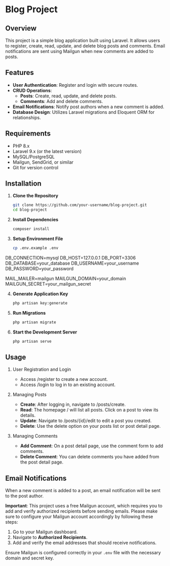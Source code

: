 # Blog Project

## Overview

This project is a simple blog application built using Laravel. It allows users to register, create, read, update, and delete blog posts and comments. Email notifications are sent using Mailgun when new comments are added to posts. 

## Features

- **User Authentication**: Register and login with secure routes.
- **CRUD Operations**: 
  - **Posts**: Create, read, update, and delete posts.
  - **Comments**: Add and delete comments.
- **Email Notifications**: Notify post authors when a new comment is added.
- **Database Design**: Utilizes Laravel migrations and Eloquent ORM for relationships.

## Requirements

- PHP 8.x
- Laravel 9.x (or the latest version)
- MySQL/PostgreSQL
- Mailgun, SendGrid, or similar
- Git for version control

## Installation

1. **Clone the Repository**

   ```bash
   git clone https://github.com/your-username/blog-project.git
   cd blog-project
   
2. **Install Dependencies**

   ```bash
   composer install

3. **Setup Environment File**

   ```bash
   cp .env.example .env

  DB_CONNECTION=mysql
  DB_HOST=127.0.0.1
  DB_PORT=3306
  DB_DATABASE=your_database
  DB_USERNAME=your_username
  DB_PASSWORD=your_password
  
  MAIL_MAILER=mailgun
  MAILGUN_DOMAIN=your_domain
  MAILGUN_SECRET=your_mailgun_secret

4. **Generate Application Key**

   ```bash
   php artisan key:generate
   
5. **Run Migrations**

   ```bash
   php artisan migrate

6. **Start the Development Server**

   ```bash
   php artisan serve

## Usage

  1. User Registration and Login
      - Access /register to create a new account.
      - Access /login to log in to an existing account.

  2. Managing Posts
      - **Create**: After logging in, navigate to /posts/create.
      - **Read**: The homepage / will list all posts. Click on a post to view its details.
      - **Update**: Navigate to /posts/{id}/edit to edit a post you created.
      - **Delete**: Use the delete option on your posts list or post detail page.

  3. Managing Comments
      - **Add Comment**: On a post detail page, use the comment form to add comments.
      - **Delete Comment**: You can delete comments you have added from the post detail page.

## Email Notifications

When a new comment is added to a post, an email notification will be sent to the post author. 

**Important**: This project uses a free Mailgun account, which requires you to add and verify authorized recipients before sending emails. Please make sure to configure your Mailgun account accordingly by following these steps:

1. Go to your Mailgun dashboard.
2. Navigate to **Authorized Recipients**.
3. Add and verify the email addresses that should receive notifications.

Ensure Mailgun is configured correctly in your `.env` file with the necessary domain and secret key.



   
